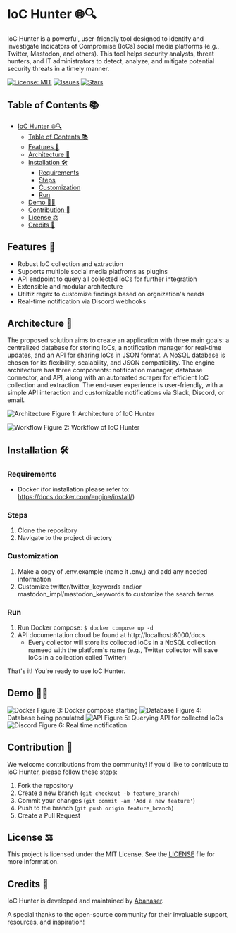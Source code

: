 # IoC Hunter 🌐🔍

IoC Hunter is a powerful, user-friendly tool designed to identify and investigate Indicators of Compromise (IoCs) social media platforms (e.g., Twitter, Mastodon, and others). This tool helps security analysts, threat hunters, and IT administrators to detect, analyze, and mitigate potential security threats in a timely manner. 

[![License: MIT](https://img.shields.io/badge/License-MIT-green.svg)](https://opensource.org/licenses/MIT)
[![Issues](https://img.shields.io/github/issues/Abanaser/IoC_Hunter)](https://github.com/Abanaser/IoC_Hunter/issues)
[![Stars](https://img.shields.io/github/stars/Abanaser/IoC_Hunter)](https://github.com/Abanaser/IoC_Hunter/stargazers)

## Table of Contents 📚

- [IoC Hunter 🌐🔍](#ioc-hunter-)
  - [Table of Contents 📚](#table-of-contents-)
  - [Features 🌟](#features-)
  - [Architecture 📃](#architecture-)
  - [Installation 🛠️](#installation-️)
    - [Requirements](#requirements)
    - [Steps](#steps)
    - [Customization](#customization)
    - [Run](#run)
  - [Demo 👨‍💻](#demo-)
  - [Contribution 🤝](#contribution-)
  - [License ⚖️](#license-️)
  - [Credits 🙌](#credits-)

## Features 🌟

- Robust IoC collection and extraction
- Supports multiple social media platfroms as plugins 
- API endpoint to query all collected IoCs for further integration
- Extensible and modular architecture
- Utiltiz regex to customize findings based on orgnization's needs 
- Real-time notification via Discord webhooks 

## Architecture 📃
The proposed solution aims to create an application with three main goals: a centralized database for storing IoCs, a notification manager for real-time updates, and an API for sharing IoCs in JSON format. A NoSQL database is chosen for its flexibility, scalability, and JSON compatibility. The engine architecture has three components: notification manager, database connector, and API, along with an automated scraper for efficient IoC collection and extraction. The end-user experience is user-friendly, with a simple API interaction and customizable notifications via Slack, Discord, or email.

![Architecture](images/Arch.png)
  Figure 1: Architecture of IoC Hunter

![Workflow](images/flow.png)
Figure 2: Workflow of IoC Hunter
## Installation 🛠️

### Requirements

- Docker (for installation please refer to: https://docs.docker.com/engine/install/)

### Steps

1. Clone the repository
2. Navigate to the project directory

### Customization
1. Make a copy of .env.example (name it .env,) and add any needed information 
2. Customize twitter/twitter_keywords and/or mastodon_impl/mastodon_keywords to customize the search terms

### Run
1. Run Docker compose: `$ docker compose up -d` 
2. API documentation cloud be found at http://localhost:8000/docs
   * Every collector will store its collected IoCs in a NoSQL collection nameed with the platform's name (e.g., Twitter collector will save IoCs in a collection called Twitter) 

That's it! You're ready to use IoC Hunter.
## Demo 👨‍💻
![Docker](images/code-img.png)
  Figure 3: Docker compose starting 
![Database](images/db-img.png)
  Figure 4: Database being populated 
![API](images/api-img.png)
  Figure 5: Querying API for collected IoCs 
![Discord](images/discord-img.png)
  Figure 6: Real time notification 

## Contribution 🤝

We welcome contributions from the community! If you'd like to contribute to IoC Hunter, please follow these steps:

1. Fork the repository
2. Create a new branch (`git checkout -b feature_branch`)
3. Commit your changes (`git commit -am 'Add a new feature'`)
4. Push to the branch (`git push origin feature_branch`)
5. Create a Pull Request

## License ⚖️

This project is licensed under the MIT License. See the [LICENSE](LICENSE) file for more information.

## Credits 🙌

IoC Hunter is developed and maintained by [Abanaser](https://github.com/Abanaser).

A special thanks to the open-source community for their invaluable support, resources, and inspiration!
